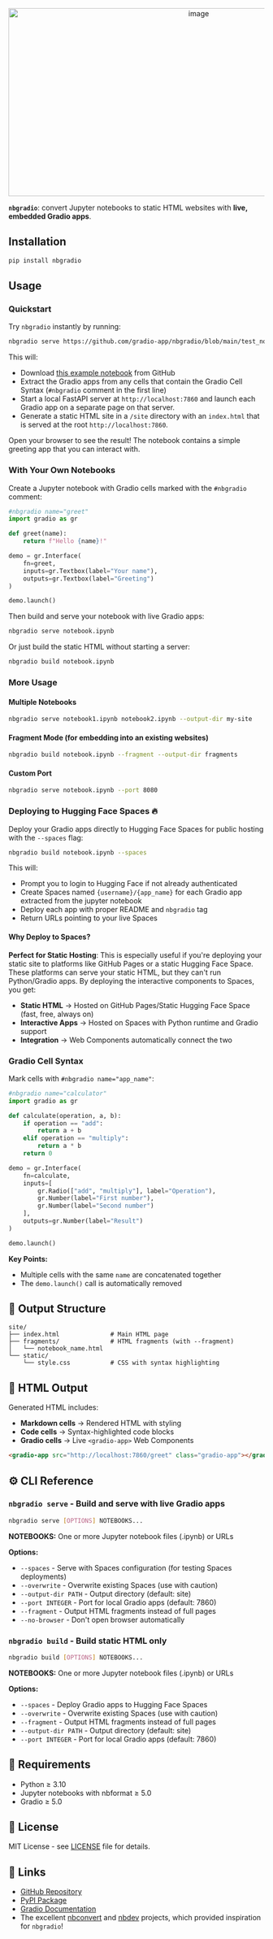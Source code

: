 <p align="center">        
    <img width="733" height="370" alt="image" src="https://github.com/user-attachments/assets/2cacf9db-6bd0-427f-a7e9-174c4a297831" />
            
</p>


**`nbgradio`**: convert Jupyter notebooks to static HTML websites with **live, embedded Gradio apps**.

## Installation

```bash
pip install nbgradio
```

## Usage

### Quickstart

Try `nbgradio` instantly by running:

```bash
nbgradio serve https://github.com/gradio-app/nbgradio/blob/main/test_notebook.ipynb
```

This will:
- Download [this example notebook](https://github.com/gradio-app/nbgradio/blob/main/test_notebook.ipynb) from GitHub
- Extract the Gradio apps from any cells that contain the Gradio Cell Syntax (`#nbgradio` comment in the first line)
- Start a local FastAPI server at `http://localhost:7860` and launch each Gradio app on a separate page on that server.
- Generate a static HTML site in a `/site` directory with an `index.html` that is served at the root `http://localhost:7860`.

Open your browser to see the result! The notebook contains a simple greeting app that you can interact with.

### With Your Own Notebooks

Create a Jupyter notebook with Gradio cells marked with the `#nbgradio` comment:

```python
#nbgradio name="greet"
import gradio as gr

def greet(name):
    return f"Hello {name}!"

demo = gr.Interface(
    fn=greet,
    inputs=gr.Textbox(label="Your name"),
    outputs=gr.Textbox(label="Greeting")
)

demo.launch()
```

Then build and serve your notebook with live Gradio apps:

```bash
nbgradio serve notebook.ipynb
```

Or just build the static HTML without starting a server:

```bash
nbgradio build notebook.ipynb
```

### More Usage

#### Multiple Notebooks
```bash
nbgradio serve notebook1.ipynb notebook2.ipynb --output-dir my-site
```

#### Fragment Mode (for embedding into an existing websites)
```bash
nbgradio build notebook.ipynb --fragment --output-dir fragments
```

#### Custom Port
```bash
nbgradio serve notebook.ipynb --port 8080
```

### Deploying to Hugging Face Spaces 🔥

Deploy your Gradio apps directly to Hugging Face Spaces for public hosting with the `--spaces` flag:

```bash
nbgradio build notebook.ipynb --spaces
```

This will:
- Prompt you to login to Hugging Face if not already authenticated
- Create Spaces named `{username}/{app_name}` for each Gradio app extracted from the jupyter notebook
- Deploy each app with proper README and `nbgradio` tag
- Return URLs pointing to your live Spaces

#### Why Deploy to Spaces?

**Perfect for Static Hosting**: This is especially useful if you're deploying your static site to platforms like GitHub Pages or a static Hugging Face Space. These platforms can serve your static HTML, but they can't run Python/Gradio apps. By deploying the interactive components to Spaces, you get:

- **Static HTML** → Hosted on GitHub Pages/Static Hugging Face Space (fast, free, always on)
- **Interactive Apps** → Hosted on Spaces with Python runtime and Gradio support
- **Integration** → Web Components automatically connect the two

### Gradio Cell Syntax

Mark cells with `#nbgradio name="app_name"`:

```python
#nbgradio name="calculator"
import gradio as gr

def calculate(operation, a, b):
    if operation == "add":
        return a + b
    elif operation == "multiply":
        return a * b
    return 0

demo = gr.Interface(
    fn=calculate,
    inputs=[
        gr.Radio(["add", "multiply"], label="Operation"),
        gr.Number(label="First number"),
        gr.Number(label="Second number")
    ],
    outputs=gr.Number(label="Result")
)

demo.launch()
```

**Key Points:**
- Multiple cells with the same `name` are concatenated together 
- The `demo.launch()` call is automatically removed

## 📁 Output Structure

```
site/
├── index.html              # Main HTML page
├── fragments/              # HTML fragments (with --fragment)
│   └── notebook_name.html
└── static/
    └── style.css           # CSS with syntax highlighting
```

## 🎨 HTML Output

Generated HTML includes:

- **Markdown cells** → Rendered HTML with styling
- **Code cells** → Syntax-highlighted code blocks
- **Gradio cells** → Live `<gradio-app>` Web Components

```html
<gradio-app src="http://localhost:7860/greet" class="gradio-app"></gradio-app>
```

## ⚙️ CLI Reference

### `nbgradio serve` - Build and serve with live Gradio apps

```bash
nbgradio serve [OPTIONS] NOTEBOOKS...
```

**NOTEBOOKS:** One or more Jupyter notebook files (.ipynb) or URLs

**Options:**
- `--spaces` - Serve with Spaces configuration (for testing Spaces deployments)
- `--overwrite` - Overwrite existing Spaces (use with caution)
- `--output-dir PATH` - Output directory (default: site)
- `--port INTEGER` - Port for local Gradio apps (default: 7860)
- `--fragment` - Output HTML fragments instead of full pages
- `--no-browser` - Don't open browser automatically

### `nbgradio build` - Build static HTML only

```bash
nbgradio build [OPTIONS] NOTEBOOKS...
```

**NOTEBOOKS:** One or more Jupyter notebook files (.ipynb) or URLs

**Options:**
- `--spaces` - Deploy Gradio apps to Hugging Face Spaces
- `--overwrite` - Overwrite existing Spaces (use with caution)
- `--fragment` - Output HTML fragments instead of full pages
- `--output-dir PATH` - Output directory (default: site)
- `--port INTEGER` - Port for local Gradio apps (default: 7860)

## 📄 Requirements

- Python ≥ 3.10
- Jupyter notebooks with nbformat ≥ 5.0
- Gradio ≥ 5.0

## 📜 License

MIT License - see [LICENSE](LICENSE) file for details.

## 🔗 Links

- [GitHub Repository](https://github.com/gradio-app/nbgradio)
- [PyPI Package](https://pypi.org/project/nbgradio/)
- [Gradio Documentation](https://gradio.app/docs/)
- The excellent [nbconvert](https://nbconvert.readthedocs.io/en/latest/) and [nbdev](https://nbdev.fast.ai/) projects, which provided inspiration for `nbgradio`!
